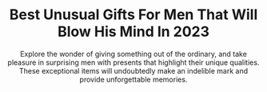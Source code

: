 ---
layout: post
title: Best Unusual Gifts For Men That Will Blow His Mind In 2023
subtitle: Explore the wonder of giving something out of the ordinary, and take pleasure in surprising men with presents that highlight their unique qualities. These exceptional items will undoubtedly make an indelible mark and provide unforgettable memories.
header-img: "img/post/2023/09/copied/unusual-gifts-for-men.jpg"
header-style: text
permalink: "/unusual-gifts-men/"
catalog: true
tags:
  - Recipients 
  - Men
---    